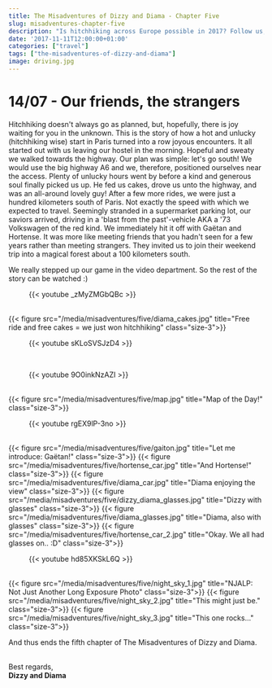 ```yaml
---
title: The Misadventures of Dizzy and Diama - Chapter Five
slug: misadventures-chapter-five
description: "Is hitchhiking across Europe possible in 2017? Follow us, and find out!"
date: '2017-11-11T12:00:00+01:00'
categories: ["travel"]
tags: ["the-misadventures-of-dizzy-and-diama"]
image: driving.jpg
---
```


# 14/07 - Our friends, the strangers
Hitchhiking doesn't always go as planned, but, hopefully, there is joy waiting for you in the unknown. This is the story of how a hot and unlucky (hitchhiking wise) start in Paris turned into a row joyous encounters. 
It all started out with us leaving our hostel in the morning. Hopeful and sweaty we walked towards the highway. Our plan was simple: let's go south! We would use the big highway A6 and we, therefore, positioned ourselves near the access. Plenty of unlucky hours went by before a kind and generous soul finally picked us up. He fed us cakes, drove us unto the highway, and was an all-around lovely guy! After a few more rides, we were just a hundred kilometers south of Paris. Not exactly the speed with which we expected to travel. Seemingly stranded in a supermarket parking lot, our saviors arrived, driving in a 'blast from the past'-vehicle AKA a '73 Volkswagen of the red kind. We immediately hit it off with Gaëtan and Hortense. It was more like meeting friends that you hadn't seen for a few years rather than meeting strangers. They invited us to join their weekend trip into a magical forest about a 100 kilometers south.

We really stepped up our game in the video department. So the rest of the story can be watched :)


<figure class="size-3">
    {{< youtube _zMyZMGbQBc >}}
</figure>
<br />
{{< figure src="/media/misadventures/five/diama_cakes.jpg" title="Free ride and free cakes = we just won hitchhiking" class="size-3">}}
<figure class="size-3">
    {{< youtube sKLoSVSJzD4 >}}
</figure>
<br />
<figure class="size-3">
    {{< youtube 9O0inkNzAZI >}}
</figure>
<br />
{{< figure src="/media/misadventures/five/map.jpg" title="Map of the Day!" class="size-3">}}
<figure class="size-3">
    {{< youtube rgEX9lP-3no >}}
</figure>
<br />
{{< figure src="/media/misadventures/five/gaiton.jpg" title="Let me introduce: Gaëtan!" class="size-3">}}
{{< figure src="/media/misadventures/five/hortense_car.jpg" title="And Hortense!" class="size-3">}}
{{< figure src="/media/misadventures/five/diama_car.jpg" title="Diama enjoying the view" class="size-3">}}
{{< figure src="/media/misadventures/five/dizzy_diama_glasses.jpg" title="Dizzy with glasses" class="size-3">}}
{{< figure src="/media/misadventures/five/diama_glasses.jpg" title="Diama, also with glasses" class="size-3">}}
{{< figure src="/media/misadventures/five/hortense_car_2.jpg" title="Okay. We all had glasses on.. :D" class="size-3">}}
<figure class="size-3">
    {{< youtube hd85XKSkL6Q >}}
</figure>
<br />
{{< figure src="/media/misadventures/five/night_sky_1.jpg" title="NJALP: Not Just Another Long Exposure Photo" class="size-3">}}
{{< figure src="/media/misadventures/five/night_sky_2.jpg" title="This might just be." class="size-3">}}
{{< figure src="/media/misadventures/five/night_sky_3.jpg" title="This one rocks..." class="size-3">}}


And thus ends the fifth chapter of The Misadventures of Dizzy and Diama. 
<br /><br />

Best regards,<br />**Dizzy and Diama**
